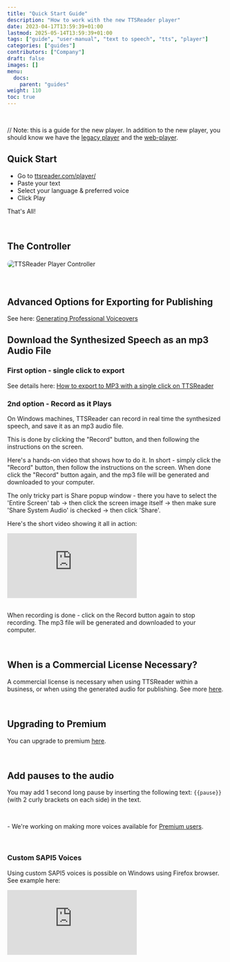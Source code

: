 ```yaml
---
title: "Quick Start Guide"
description: "How to work with the new TTSReader player"
date: 2023-04-17T13:59:39+01:00
lastmod: 2025-05-14T13:59:39+01:00
tags: ["guide", "user-manual", "text to speech", "tts", "player"]
categories: ["guides"]
contributors: ["Company"]
draft: false
images: []
menu:
  docs:
    parent: "guides"
weight: 110
toc: true
---
```


<br/>

// Note: this is a guide for the new player. In addition to the new player, you should know we have the [legacy player](/legacy/) and the [web-player](/webplayer/).

## Quick Start

* Go to [ttsreader.com/player/](https://ttsreader.com/player/)
* Paste your text
* Select your language & preferred voice
* Click Play

That's All!

<br/>

## The Controller

<div style="max-width: 750px; margin: 20px auto; border-radius: 20px;overflow: hidden">
  <img src="https://ttsreader.com/player/images/help.png" alt="TTSReader Player Controller" />
</div>

<br/>

## Advanced Options for Exporting for Publishing

See here: [Generating Professional Voiceovers](/docs/guides/voiceover/)


## Download the Synthesized Speech as an mp3 Audio File

### First option - single click to export

See details here: [How to export to MP3 with a single click on TTSReader](/blog/new-single-click-export-text-to-audio-feature/)


<a id="record"></a>
### 2nd option - Record as it Plays

On Windows machines, TTSReader can record in real time the synthesized speech, and save it as an mp3 audio file.

This is done by clicking the "Record" button, and then following the instructions on the screen.

Here's a hands-on video that shows how to do it. In short - simply click the "Record" button, then follow the instructions on the screen. When done click the "Record" button again, and the mp3 file will be generated and downloaded to your computer.

The only tricky part is Share popup window - there you have to select the 'Entire Screen' tab -> then click the screen image itself -> then make sure 'Share System Audio' is checked -> then click 'Share'.

Here's the short video showing it all in action:

<div class="videowrapper">
  <iframe style="display: block" src="https://www.youtube.com/embed/Xq09r01GetQ?rel=0" title="YouTube video player - Generate audio mp3 files from synthesized speech with TTSReader" frameborder="0" allow="accelerometer; autoplay; clipboard-write; encrypted-media; gyroscope; picture-in-picture" allowfullscreen=""></iframe>
</div>

<br/>

When recording is done - click on the Record button again to stop recording. The mp3 file will be generated and downloaded to your computer.

<br/>



## When is a Commercial License Necessary?

A commercial license is necessary when using TTSReader within a business, or when using the generated audio for publishing. See more [here](/docs/guides/commercial/).

<br/>


## Upgrading to Premium

You can upgrade to premium [here](https://ttsreader.com/upgrade/).

<br/>


## Add pauses to the audio

You may add 1 second long pause by inserting the following text: `{{pause}}` (with 2 curly brackets on each side) in the text.

<br/>

<p>- We're working on making more voices available for <a href="/upgrade/" target="_blank">Premium users</a>.</p>

<br/>

### Custom SAPI5 Voices

Using custom SAPI5 voices is possible on Windows using Firefox browser. See example here:

<div class="videowrapper">
  <iframe style="display: block" src="https://www.youtube.com/embed/Ke9YXAC4h64?rel=0" title="Speech Synthesis with SAPI5 voices using TTSReader" frameborder="0" allow="accelerometer; autoplay; clipboard-write; encrypted-media; gyroscope; picture-in-picture" allowfullscreen=""></iframe>
</div>

